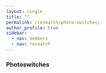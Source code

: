 ```yaml
---
layout: single
title: ""
permalink: /research/photo-switches/
author_profile: true
sidebar:
  - nav: members
  - nav: research
---
```


### Photoswitches
